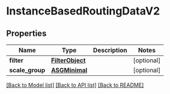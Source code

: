 # InstanceBasedRoutingDataV2

## Properties
Name | Type | Description | Notes
------------ | ------------- | ------------- | -------------
**filter** | [**FilterObject**](FilterObject.md) |  | [optional] 
**scale_group** | [**ASGMinimal**](ASGMinimal.md) |  | [optional] 

[[Back to Model list]](../README.md#documentation-for-models) [[Back to API list]](../README.md#documentation-for-api-endpoints) [[Back to README]](../README.md)

